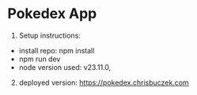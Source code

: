 # Pokedex App

1. Setup instructions:

- install repo: npm install
- npm run dev
- node version used: v23.11.0,

2. deployed version: https://pokedex.chrisbuczek.com
